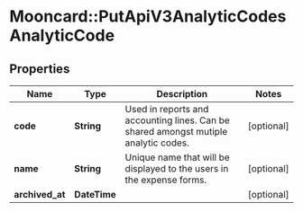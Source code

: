 # Mooncard::PutApiV3AnalyticCodesAnalyticCode

## Properties
Name | Type | Description | Notes
------------ | ------------- | ------------- | -------------
**code** | **String** | Used in reports and accounting lines. Can be shared amongst mutiple analytic codes. | [optional] 
**name** | **String** | Unique name that will be displayed to the users in the expense forms. | [optional] 
**archived_at** | **DateTime** |  | [optional] 


